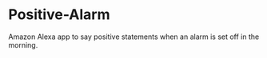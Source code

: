 # Positive-Alarm
Amazon Alexa app to say positive statements when an alarm is set off in the morning.
